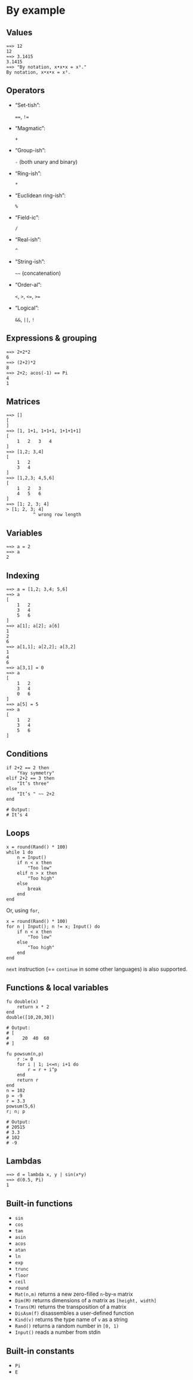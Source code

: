 By example
===

Values
---
    ≈≈> 12
    12
    ≈≈> 3.1415
    3.1415
    ≈≈> "By notation, x•x•x = x³."
    By notation, x•x•x = x³.

Operators
---

- “Set-tish”:

  `==`, `!=`

- “Magmatic”:

  `+`

- “Group-ish”:

  `-` (both unary and binary)

- “Ring-ish”:

  `*`

- “Euclidean ring-ish”:

  `%`

- “Field-ic”:

  `/`

- “Real-ish”:

  `^`

- “String-ish”:

  `~~` (concatenation)

- “Order-al”:

  `<`, `>`, `<=`, `>=`

- “Logical”:

  `&&`, `||`, `!`

Expressions & grouping
---
    ≈≈> 2+2*2
    6
    ≈≈> (2+2)*2
    8
    ≈≈> 2+2; acos(-1) == Pi
    4
    1

Matrices
---
    ≈≈> []
    [
    ]
    ≈≈> [1, 1+1, 1+1+1, 1+1+1+1]
    [
        1   2   3   4
    ]
    ≈≈> [1,2; 3,4]
    [
        1   2
        3   4
    ]
    ≈≈> [1,2,3; 4,5,6]
    [
        1   2   3
        4   5   6
    ]
    ≈≈> [1; 2, 3; 4]
    > [1; 2, 3; 4]
              ^ wrong row length

Variables
---
    ≈≈> a = 2
    ≈≈> a
    2

Indexing
---
    ≈≈> a = [1,2; 3,4; 5,6]
    ≈≈> a
    [
        1   2
        3   4
        5   6
    ]
    ≈≈> a[1]; a[2]; a[6]
    1
    2
    6
    ≈≈> a[1,1]; a[2,2]; a[3,2]
    1
    4
    6
    ≈≈> a[3,1] = 0
    ≈≈> a
    [
        1   2
        3   4
        0   6
    ]
    ≈≈> a[5] = 5
    ≈≈> a
    [
        1   2
        3   4
        5   6
    ]

Conditions
---
    if 2+2 == 2 then
        "Yay symmetry"
    elif 2+2 == 3 then
        "It’s three"
    else
        "It’s " ~~ 2+2
    end

    # Output:
    # It’s 4

Loops
---

    x = round(Rand() * 100)
    while 1 do
        n = Input()
        if n < x then
            "Too low"
        elif n > x then
            "Too high"
        else
            break
        end
    end

Or, using `for`,

    x = round(Rand() * 100)
    for n | Input(); n != x; Input() do
        if n < x then
            "Too low"
        else
            "Too high"
        end
    end

`next` instruction (== `continue` in some other languages) is also supported.

Functions & local variables
---
    fu double(x)
        return x * 2
    end
    double([10,20,30])

    # Output:
    # [
    #     20  40  60
    # ]

    fu powsum(n,p)
        r := 0
        for i | 1; i<=n; i+1 do
            r = r + i^p
        end
        return r
    end
    n = 102
    p = -9
    r = 3.3
    powsum(5,6)
    r; n; p

    # Output:
    # 20515
    # 3.3
    # 102
    # -9

Lambdas
---

    ≈≈> d = lambda x, y | sin(x*y)
    ≈≈> d(0.5, Pi)
    1

Built-in functions
---

  * `sin`
  * `cos`
  * `tan`
  * `asin`
  * `acos`
  * `atan`
  * `ln`
  * `exp`
  * `trunc`
  * `floor`
  * `ceil`
  * `round`
  * `Mat(n,m)` returns a new zero-filled `n`-by-`m` matrix
  * `Dim(M)` returns dimensions of a matrix as `[height, width]`
  * `Trans(M)` returns the transposition of a matrix
  * `DisAsm(f)` disassembles a user-defined function
  * `Kind(v)` returns the type name of `v` as a string
  * `Rand()` returns a random number in `[0, 1)`
  * `Input()` reads a number from stdin

Built-in constants
---

  * `Pi`
  * `E`
